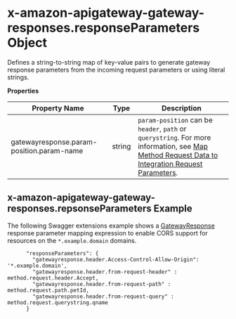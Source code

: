 # x\-amazon\-apigateway\-gateway\-responses\.responseParameters Object<a name="api-gateway-swagger-extensions-gateway-responses.responseParameters"></a>

Defines a string\-to\-string map of key\-value pairs to generate gateway response parameters from the incoming request parameters or using literal strings\. 


**Properties**  

| Property Name | Type | Description | 
| --- | --- | --- | 
| gatewayresponse\.param\-position\.param\-name | string |  `param-position` can be `header`, `path` or `querystring`\. For more information, see [Map Method Request Data to Integration Request Parameters](request-response-data-mappings.md#mapping-request-parameters)\.  | 

## x\-amazon\-apigateway\-gateway\-responses\.repsonseParameters Example<a name="api-gateway-swagger-extensions-gateway-responses.repsonseParameters-example"></a>

 The following Swagger extensions example shows a [GatewayResponse](https://docs.aws.amazon.com/apigateway/api-reference/resource/gateway-response/) response parameter mapping expression to enable CORS support for resources on the `*.example.domain` domains\. 

```
      "responseParameters": {
        "gatewayresponse.header.Access-Control-Allow-Origin": '*.example.domain',
        "gatewayresponse.header.from-request-header" : method.request.header.Accept,
        "gatewayresponse.header.from-request-path" : method.request.path.petId,
        "gatewayresponse.header.from-request-query" : method.request.querystring.qname
      }
```